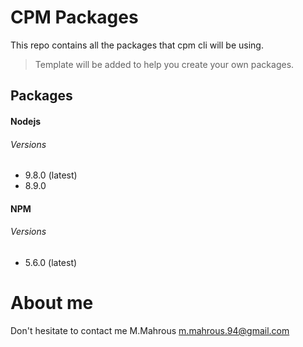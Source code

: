 # CPM Packages
This repo contains all the packages that cpm cli will be using.

> Template will be added to help you create your own packages.

## Packages

#### Nodejs
###### Versions
* 9.8.0 (latest)
* 8.9.0

#### NPM
###### Versions
* 5.6.0 (latest)

# About me
Don't hesitate to contact me M.Mahrous <m.mahrous.94@gmail.com>

